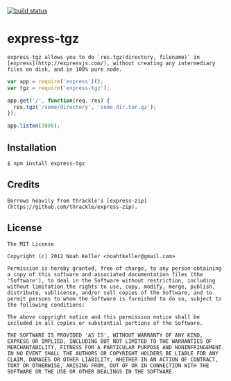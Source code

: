 [![build status](https://api.travis-ci.org/repositories/noahtkeller/express-tgz.png)](https://api.travis-ci.org/repositories/noahtkeller/express-tgz.png)

# express-tgz

    express-tgz allows you to do `res.tgz(directory, filename)` in [express](http://expressjs.com/), without creating any intermediary files on disk, and in 100% pure node.

```js
var app = require('express')();
var tgz = require('express-tgz');

app.get('/', function(req, res) {
  res.tgz('/some/directory', 'some_dir.tar.gz');
});

app.listen(3000);
```

## Installation

    $ npm install express-tgz

## Credits

    Borrows heavily from thrackle's [express-zip](https://github.com/thrackle/express-zip).

## License

    The MIT License

    Copyright (c) 2012 Noah Keller <noahtkeller@gmail.com>

    Permission is hereby granted, free of charge, to any person obtaining
    a copy of this software and associated documentation files (the
    'Software'), to deal in the Software without restriction, including
    without limitation the rights to use, copy, modify, merge, publish,
    distribute, sublicense, and/or sell copies of the Software, and to
    permit persons to whom the Software is furnished to do so, subject to
    the following conditions:

    The above copyright notice and this permission notice shall be
    included in all copies or substantial portions of the Software.

    THE SOFTWARE IS PROVIDED 'AS IS', WITHOUT WARRANTY OF ANY KIND,
    EXPRESS OR IMPLIED, INCLUDING BUT NOT LIMITED TO THE WARRANTIES OF
    MERCHANTABILITY, FITNESS FOR A PARTICULAR PURPOSE AND NONINFRINGEMENT.
    IN NO EVENT SHALL THE AUTHORS OR COPYRIGHT HOLDERS BE LIABLE FOR ANY
    CLAIM, DAMAGES OR OTHER LIABILITY, WHETHER IN AN ACTION OF CONTRACT,
    TORT OR OTHERWISE, ARISING FROM, OUT OF OR IN CONNECTION WITH THE
    SOFTWARE OR THE USE OR OTHER DEALINGS IN THE SOFTWARE.